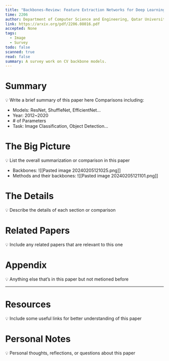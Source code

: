 ```yaml
---
title: "Backbones-Review: Feature Extraction Networks for Deep Learning and Deep Reinforcement Learning Approaches"
time: 2206
author: Department of Computer Science and Engineering, Qatar University, Doha, Qatar
link: https://arxiv.org/pdf/2206.08016.pdf
accepted: None
tags:
  - Image
  - Survey
todo: false
scanned: true
read: false
summary: A survey work on CV backbone models.
---
```

# Summary
💡 Write a brief summary of this paper here
Comparisons including:
- Models: ResNet, ShuffleNet, EfficientNet...
- Year: 2012~2020
- \# of Parameters
- Task: Image Classification, Object Detection...
# The Big Picture
💡 List the overall summarization or comparison in this paper
- Backbones:
	![[Pasted image 20240205121025.png]]
- Methods and their backbones:
	![[Pasted image 20240205121101.png]]
# The Details
💡 Describe the details of each section or comparison

# Related Papers
💡 Include any related papers that are relevant to this one

# Appendix
💡 Anything else that’s in this paper but not metioned before

---
# Resources
💡 Include some useful links for better understanding of this paper

# Personal Notes
💡 Personal thoughts, reflections, or questions about this paper